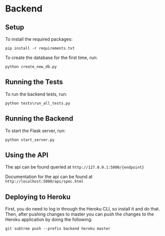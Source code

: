 # Backend

## Setup
To install the required packages:
```
pip install -r requirements.txt
```

To create the database for the first time, run:
```
python create_new_db.py
```

## Running the Tests
To run the backend tests, run:
```
python tests\run_all_tests.py
```

## Running the Backend
To start the Flask server, run:
```
python start_server.py
```

## Using the API
The api can be found queried at `http://127.0.0.1:5000/{endpoint}`

Documentation for the api can be found at `http://localhost:5000/api/spec.html`

## Deploying to Heroku
First, you do need to log in through the Heroku CLI, so install it and do that. Then, after pushing changes to master you can push the changes to the Heroku application by doing the following:
```
git subtree push --prefix backend heroku master
```